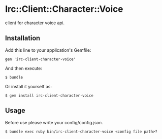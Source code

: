 # Irc::Client::Character::Voice

client for character voice api.

## Installation

Add this line to your application's Gemfile:

    gem 'irc-client-character-voice'

And then execute:

    $ bundle

Or install it yourself as:

    $ gem install irc-client-character-voice

## Usage

Before use please write your config/config.json.

    $ bundle exec ruby bin/irc-client-character-voice <config file path>?

